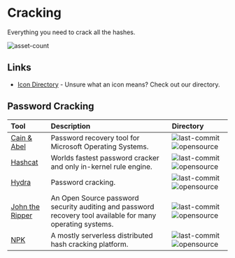 # Cracking

Everything you need to crack all the hashes.

![asset-count](https://img.shields.io/badge/Tools%20%26%20Resources%20Available-5-3c85d4?style=for-the-badge)

## Links <!-- {docsify-ignore} -->

- [Icon Directory](../ICONS.md) - Unsure what an icon means? Check out our directory.

## Password Cracking

| Tool | Description | Directory |
| :--- | :--- | :--- |
| [Cain & Abel](https://github.com/xchwarze/Cain) | Password recovery tool for Microsoft Operating Systems. | ![last-commit](https://img.shields.io/github/last-commit/xchwarze/Cain?color=3c85d4&style=flat-square) ![opensource](https://raw.githubusercontent.com/InfosecHouse/InfosecHouse/main/docs/icons/opensource.png) |
| [Hashcat](https://github.com/hashcat/hashcat) | Worlds fastest password cracker and only in-kernel rule engine. | ![last-commit](https://img.shields.io/github/last-commit/hashcat/hashcat?color=3c85d4&style=flat-square) ![opensource](https://raw.githubusercontent.com/InfosecHouse/InfosecHouse/main/docs/icons/opensource.png) |
| [Hydra](https://github.com/vanhauser-thc/thc-hydra) | Password cracking. | ![last-commit](https://img.shields.io/github/last-commit/vanhauser-thc/thc-hydra?color=3c85d4&style=flat-square) ![opensource](https://raw.githubusercontent.com/InfosecHouse/InfosecHouse/main/docs/icons/opensource.png) |
| [John the Ripper](https://github.com/openwall/john) | An Open Source password security auditing and password recovery tool available for many operating systems. | ![last-commit](https://img.shields.io/github/last-commit/openwall/john?color=3c85d4&style=flat-square) ![opensource](https://raw.githubusercontent.com/InfosecHouse/InfosecHouse/main/docs/icons/opensource.png) |
| [NPK](https://github.com/c6fc/npk) | A mostly serverless distributed hash cracking platform. | ![last-commit](https://img.shields.io/github/last-commit/c6fc/npk?color=3c85d4&style=flat-square) ![opensource](https://raw.githubusercontent.com/InfosecHouse/InfosecHouse/main/docs/icons/opensource.png) |